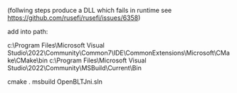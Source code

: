 (follwing steps produce a DLL which fails in runtime see https://github.com/rusefi/rusefi/issues/6358)

add into path:

c:\Program Files\Microsoft Visual Studio\2022\Community\Common7\IDE\CommonExtensions\Microsoft\CMake\CMake\bin
c:\Program Files\Microsoft Visual Studio\2022\Community\MSBuild\Current\Bin

cmake .
msbuild OpenBLTJni.sln
